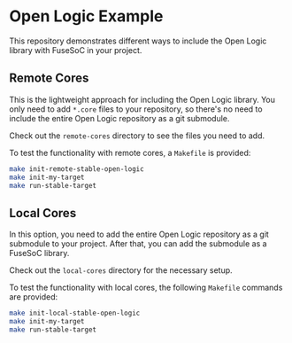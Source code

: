 # Open Logic Example

This repository demonstrates different ways to include the Open Logic library with FuseSoC in your project.

## Remote Cores

This is the lightweight approach for including the Open Logic library. You only need to add `*.core` files to your repository, so there's no need to include the entire Open Logic repository as a git submodule.

Check out the `remote-cores` directory to see the files you need to add.

To test the functionality with remote cores, a `Makefile` is provided:

```bash
make init-remote-stable-open-logic
make init-my-target
make run-stable-target
```

## Local Cores

In this option, you need to add the entire Open Logic repository as a git submodule to your project. After that, you can add the submodule as a FuseSoC library.

Check out the `local-cores` directory for the necessary setup.

To test the functionality with local cores, the following `Makefile` commands are provided:

```bash
make init-local-stable-open-logic
make init-my-target
make run-stable-target
```